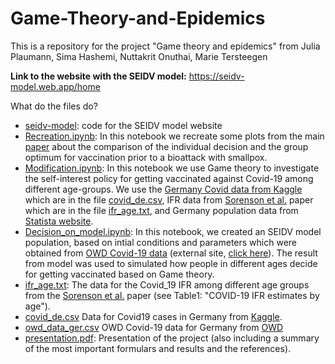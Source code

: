 # Game-Theory-and-Epidemics

This is a repository for the project "Game theory and epidemics" from Julia Plaumann, Sima Hashemi, Nuttakrit Onuthai, Marie Tersteegen

__Link to the website with the SEIDV model:__ https://seidv-model.web.app/home

What do the files do?

* [seidv-model](https://github.com/liapla/Game-Theory-and-Epidemics/tree/main/seidv-model): code for the SEIDV model website
* [Recreation.ipynb](https://github.com/liapla/Game-Theory-and-Epidemics/blob/main/Recreation.ipynb): In this notebook we recreate some plots from the main [paper](https://www.pnas.org/doi/full/10.1073/pnas.1731324100) about the comparison of the individual decision and the group optimum for vaccination prior to a bioattack with smallpox.
* [Modification.ipynb](https://github.com/liapla/Game-Theory-and-Epidemics/blob/main/Modification.ipynb): In this notebook we use Game theory to investigate the self-interest policy for getting vaccinated against Covid-19 among different age-groups. We use the [Germany Covid data from Kaggle](https://www.kaggle.com/datasets/headsortails/covid19-tracking-germany?resource=download&select=covid_de.csv) which are in the file [covid_de.csv](https://github.com/liapla/Game-Theory-and-Epidemics/blob/main/covid_de.csv), IFR data from [Sorenson et al.](https://www.thelancet.com/journals/lancet/article/PIIS0140-6736(21)02867-1/fulltext#seccestitle140) paper which are in the file [ifr_age.txt](https://github.com/liapla/Game-Theory-and-Epidemics/blob/main/ifr_age.txt), and Germany population data from [Statista website](https://de.statista.com/statistik/daten/studie/1365/umfrage/bevoelkerung-deutschlands-nach-altersgruppen/).
* [Decision_on_model.ipynb](https://github.com/liapla/Game-Theory-and-Epidemics/blob/main/Decision_on_model.ipynb): In this notebook, we created an SEIDV model population, based on intial conditions and parameters which were obtained from [OWD Covid-19 data](https://github.com/liapla/Game-Theory-and-Epidemics/blob/main/owd_data_ger.csv) (external site, [click here](https://ourworldindata.org/coronavirus-source-data)). The result from model was used to simulated how people in different ages decide for getting vaccinated based on Game theory.
* [ifr_age.txt](https://github.com/liapla/Game-Theory-and-Epidemics/blob/main/ifr_age.txt): The data for the Covid_19 IFR among different age groups from the [Sorenson et al.](https://www.thelancet.com/journals/lancet/article/PIIS0140-6736(21)02867-1/fulltext#seccestitle140) paper (see Table1: "COVID-19 IFR estimates by age").
* [covid_de.csv](https://github.com/liapla/Game-Theory-and-Epidemics/blob/main/covid_de.csv) Data for Covid19 cases in Germany from [Kaggle](https://www.kaggle.com/datasets/headsortails/covid19-tracking-germany?resource=download&select=covid_de.csv).
* [owd_data_ger.csv](https://github.com/liapla/Game-Theory-and-Epidemics/blob/main/owd_data_ger.csv) OWD Covid-19 data for Germany from [OWD](https://ourworldindata.org/coronavirus-source-data)
* [presentation.pdf](https://github.com/liapla/Game-Theory-and-Epidemics/blob/main/presentation.pdf): Presentation of the project (also including a summary of the most important formulars and results and the references).
